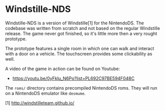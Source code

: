 Windstille-NDS
==============

Windstille-NDS is a version of Windstille[1] for the NintendoDS. The
codebase was written from scratch and not based on the regular
Windstille release. The game never got finished, so it's little more
then a very rought prototype.

The prototype features a single room in which one can walk and
interact with a door on a vehicle. The touchscreen provides some
clickability as well.

A video of the game in action can be found on Youtube:

* <https://youtu.be/0yFklu_N6Po?list=PL692C97BE594F048C>

The `roms/` directory contains precompiled NintendoDS roms. They will
run on a NintendoDS emulator like `desmume`.

[1] http://windstilleteam.github.io/
